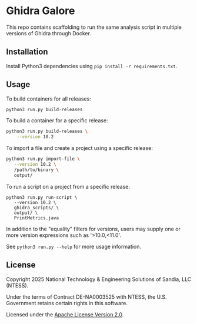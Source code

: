 # Ghidra Galore

This repo contains scaffolding to run the same analysis script in multiple
versions of Ghidra through Docker.

## Installation

Install Python3 dependencies using `pip install -r requirements.txt`.

## Usage

To build containers for all releases:

```bash
python3 run.py build-releases
```

To build a container for a specific release:

```bash
python3 run.py build-releases \
    --version 10.2
```

To import a file and create a project using a specific release:

```bash
python3 run.py import-file \
   --version 10.2 \
   /path/to/binary \
   output/
```

To run a script on a project from a specific release:

```
python3 run.py run-script \
   --version 10.2 \
   ghidra_scripts/ \
   output/ \
   PrintMetrics.java
```

In addition to the "equality" filters for versions, users may supply one or
more version expressions such as '>10.0,<11.0'.

See `python3 run.py --help` for more usage information.

## License

Copyright 2025 National Technology & Engineering Solutions of Sandia, LLC (NTESS).

Under the terms of Contract DE-NA0003525 with NTESS, the U.S. Government retains certain rights in this software.

Licensed under the [Apache License Version 2.0](LICENSE).
